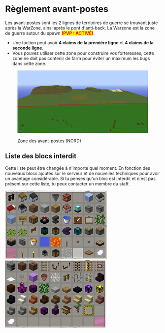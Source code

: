 # Règlement avant-postes

Les avant-postes sont les 2 lignes de territoires de guerre se trouvant juste après la WarZone, ainsi après le pont d'anti-back. La Warzone est la zone de guerre autour du spawn <mark style="color:red;">**(PVP : ACTIVÉ)**</mark>

* Une faction peut avoir **4 claims de la première ligne** et **4 claims de la seconde ligne**.
* Vous pouvez utiliser cette zone pour construire vos forteresses, cette zone ne doit pas contenir de farm pour éviter un maximum les bugs dans cette zone.&#x20;

<figure><img src="../../.gitbook/assets/image (14).png" alt=""><figcaption><p>Zone des avant-postes (NORD)</p></figcaption></figure>



## Liste **des blocs interdit**

Cette liste peut être changée à n'importe quel moment. En fonction des nouveaux blocs ajoutés sur le serveur et de nouvelles techniques pour avoir un avantage considérable. Si tu penses qu'un bloc est interdit et n'est pas présent sur cette liste, tu peux contacter un membre du staff.

![](<../../.gitbook/assets/image (114).png>)![](<../../.gitbook/assets/image (33).png>)



